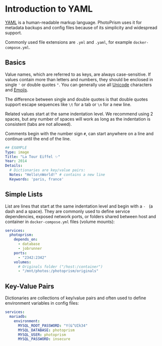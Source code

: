 # Introduction to YAML

[YAML](https://en.wikipedia.org/wiki/YAML) is a human-readable markup language. PhotoPrism uses it for metadata 
backups and config files because of its simplicity and widespread support.

Commonly used file extensions are `.yml` and `.yaml`, for example `docker-compose.yml`.

## Basics ##

Value names, which are referred to as keys, are always case-sensitive. If values contain more than letters and numbers,
they should be enclosed in single `'` or double quotes `"`. You can generally use all [Unicode](https://home.unicode.org/)
characters and [Emojis](https://home.unicode.org/emoji/about-emoji/).

The difference between single and double quotes is that double quotes support escape sequences like `\t` for a tab
or `\n` for a new line.

Related values start at the same indentation level. We recommend using 2 spaces, but any number of spaces will work 
as long as the indentation is consistent (tabs are not allowed).

Comments begin with the number sign `#`, can start anywhere on a line and continue until the end of the line.

```yaml
## EXAMPLE
Type: image
Title: "La Tour Eiffel ✨"
Year: 2014
Details:
  # Dictionaries are key/value pairs:
  Notes: "Hello\nWorld!" # contains a new line
  Keywords: 'paris, france'
```

## Simple Lists ##

List are lines that start at the same indentation level and begin with a `- ` (a dash and a space).
They are commonly used to define service dependencies, exposed network ports, or folders shared between 
host and container in `docker-compose.yml` files (volume mounts):

```yaml
services:
  photoprism:
    depends_on:
      - database
      - jobrunner
    ports:
      - "2342:2342"
    volumes:
      # Originals folder ("/host:/container")
      - "/mnt/photos:/photoprism/originals"
```

## Key-Value Pairs  ##

Dictionaries are collections of key/value pairs and often used to define environment variables in config files:

```yaml
services:
  mariadb:
    environment:
      MYSQL_ROOT_PASSWORD: "Y(&^UIk34"
      MYSQL_DATABASE: photoprism
      MYSQL_USER: photoprism
      MYSQL_PASSWORD: insecure
```